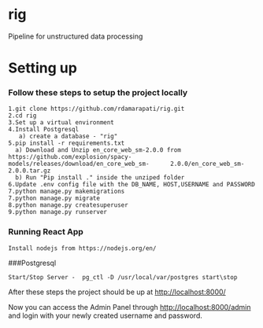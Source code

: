 # rig
Pipeline for unstructured data processing

# Setting up

### Follow these steps to setup the project locally
```
1.git clone https://github.com/rdamarapati/rig.git
2.cd rig
3.Set up a virtual environment
4.Install Postgresql
   a) create a database - "rig" 
5.pip install -r requirements.txt
  a) Download and Unzip en_core_web_sm-2.0.0 from https://github.com/explosion/spacy-models/releases/download/en_core_web_sm-      2.0.0/en_core_web_sm-2.0.0.tar.gz
  b) Run "Pip install ." inside the unziped folder 
6.Update .env config file with the DB_NAME, HOST,USERNAME and PASSWORD
7.python manage.py makemigrations
7.python manage.py migrate
8.python manage.py createsuperuser
9.python manage.py runserver
```

### Running React App
```
Install nodejs from https://nodejs.org/en/
```


###Postgresql 
```
Start/Stop Server -  pg_ctl -D /usr/local/var/postgres start\stop 
```

After these steps the project should be up at [http://localhost:8000/](http://localhost:8000/)

Now you can access the Admin Panel through [http://localhost:8000/admin](http://localhost:8000/admin) and login with your newly created username and password.
